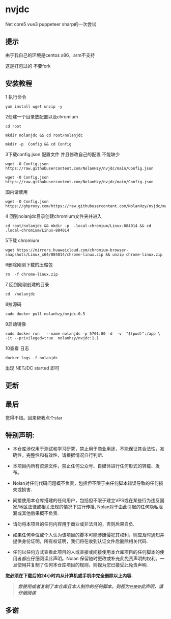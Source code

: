 # nvjdc
Net core5  vue3 puppeteer sharp的一次尝试

## 提示

由于我自己的环境是centos x86，arm不支持

这是打包过的 不要fork


## 安装教程
1 执行命令

```
yum install wget unzip -y
```

2创建一个目录放配置以及chromium
```
cd root
```
```
mkdir nolanjdc && cd root/nolanjdc
```
```
mkdir -p  Config && cd Config
```

3下载config.json 配置文件 并且修改自己的配置 不能缺少
```
wget -O Config.json  https://raw.githubusercontent.com/NolanHzy/nvjdc/main/Config.json
```

```
wget -O Config.json  https://raw.githubusercontent.com/NolanHzy/nvjdc/main/Config.json
```
国内请使用
 ```
wget -O Config.json   https://ghproxy.com/https://raw.githubusercontent.com/NolanHzy/nvjdc/main/Config.json
```

4 回到nolanjdc目录创建chromium文件夹并进入

```
cd root/nolanjdc && mkdir -p  .local-chromium/Linux-884014 && cd .local-chromium/Linux-884014
```

5下载 chromium 

```
wget https://mirrors.huaweicloud.com/chromium-browser-snapshots/Linux_x64/884014/chrome-linux.zip && unzip chrome-linux.zip
```

6删除刚刚下载的压缩包 

```
rm  -f chrome-linux.zip
```

7 回到刚刚创建的目录

```
cd  /nolanjdc
```

8拉源码

```
sudo docker pull nolanhzy/nvjdc:0.5
```

9启动镜像

```
sudo docker run   --name nolanjdc -p 5701:80 -d  -v  "$(pwd)":/app \
-it --privileged=true  nolanhzy/nvjdc:1.1
```

10查看 日志 

```
docker logs -f nolanjdc 

```

  

出现 NETJDC  started 即可 



## 更新




## 最后
觉得不错。回来帮我点个star
## 特别声明:

* 本仓库涉仅用于测试和学习研究，禁止用于商业用途，不能保证其合法性，准确性，完整性和有效性，请根据情况自行判断.

* 本项目内所有资源文件，禁止任何公众号、自媒体进行任何形式的转载、发布。

* Nolan对任何代码问题概不负责，包括但不限于由任何脚本错误导致的任何损失或损害.

* 间接使用本仓库搭建的任何用户，包括但不限于建立VPS或在某些行为违反国家/地区法律或相关法规的情况下进行传播, Nolan对于由此引起的任何隐私泄漏或其他后果概不负责.

* 请勿将本项目的任何内容用于商业或非法目的，否则后果自负.

* 如果任何单位或个人认为该项目的脚本可能涉嫌侵犯其权利，则应及时通知并提供身份证明，所有权证明，我们将在收到认证文件后删除相关代码.

* 任何以任何方式查看此项目的人或直接或间接使用本仓库项目的任何脚本的使用者都应仔细阅读此声明。Nolan 保留随时更改或补充此免责声明的权利。一旦使用并复制了任何本仓库项目的规则，则视为您已接受此免责声明.

**您必须在下载后的24小时内从计算机或手机中完全删除以上内容.**  </br>
> ***您使用或者复制了本仓库且本人制作的任何脚本，则视为`已接受`此声明，请仔细阅读***

## 多谢

